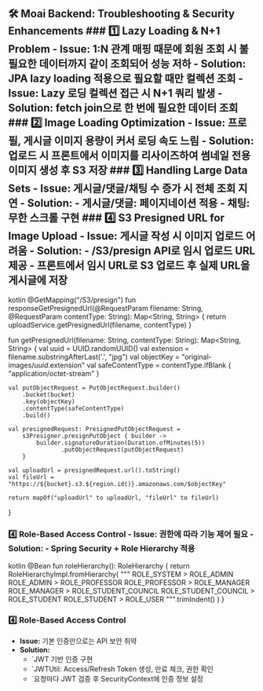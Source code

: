 ## 🛠 Moai Backend: Troubleshooting & Security Enhancements ### 1️⃣ Lazy Loading & N+1 Problem - **Issue:** 1:N 관계 매핑 때문에 회원 조회 시 불필요한 데이터까지 같이 조회되어 성능 저하 - **Solution:** JPA lazy loading 적용으로 필요할 때만 컬렉션 조회 - **Issue:** Lazy 로딩 컬렉션 접근 시 N+1 쿼리 발생 - **Solution:** fetch join으로 한 번에 필요한 데이터 조회 ### 2️⃣ Image Loading Optimization - **Issue:** 프로필, 게시글 이미지 용량이 커서 로딩 속도 느림 - **Solution:** 업로드 시 프론트에서 이미지를 리사이즈하여 **썸네일 전용 이미지** 생성 후 S3 저장 ### 3️⃣ Handling Large Data Sets - **Issue:** 게시글/댓글/채팅 수 증가 시 전체 조회 지연 - **Solution:** - 게시글/댓글: **페이지네이션** 적용 - 채팅: **무한 스크롤** 구현 ### 4️⃣ S3 Presigned URL for Image Upload - **Issue:** 게시글 작성 시 이미지 업로드 어려움 - **Solution:** - /S3/presign API로 임시 업로드 URL 제공 - 프론트에서 임시 URL로 S3 업로드 후 실제 URL을 게시글에 저장
kotlin
@GetMapping("/S3/presign")
fun responseGetPresignedUrl(@RequestParam filename: String,
                            @RequestParam contentType: String): Map<String, String> {
    return uploadService.getPresignedUrl(filename, contentType)
}

fun getPresignedUrl(filename: String, contentType: String): Map<String, String> {
    val uuid = UUID.randomUUID()
    val extension = filename.substringAfterLast('.', "jpg")
    val objectKey = "original-images/$uuid.$extension"
    val safeContentType = contentType.ifBlank { "application/octet-stream" }

    val putObjectRequest = PutObjectRequest.builder()
        .bucket(bucket)
        .key(objectKey)
        .contentType(safeContentType)
        .build()

    val presignedRequest: PresignedPutObjectRequest =
        s3Presigner.presignPutObject { builder ->
            builder.signatureDuration(Duration.ofMinutes(5))
                   .putObjectRequest(putObjectRequest)
        }

    val uploadUrl = presignedRequest.url().toString()
    val fileUrl = "https://${bucket}.s3.${region.id()}.amazonaws.com/$objectKey"

    return mapOf("uploadUrl" to uploadUrl, "fileUrl" to fileUrl)
}
### 4️⃣ Role-Based Access Control - **Issue:** 권한에 따라 기능 제어 필요 - **Solution:** - Spring Security + Role Hierarchy 적용
kotlin
@Bean
fun roleHierarchy(): RoleHierarchy {
    return RoleHierarchyImpl.fromHierarchy(
        """
        ROLE_SYSTEM > ROLE_ADMIN
        ROLE_ADMIN > ROLE_PROFESSOR
        ROLE_PROFESSOR > ROLE_MANAGER
        ROLE_MANAGER > ROLE_STUDENT_COUNCIL
        ROLE_STUDENT_COUNCIL > ROLE_STUDENT
        ROLE_STUDENT > ROLE_USER
        """.trimIndent()
    )
}

### 4️⃣ Role-Based Access Control
- **Issue:** 기본 인증만으로는 API 보안 취약  
- **Solution:**  
  - `JWT 기반 인증 구현
  - `JWTUtil: Access/Refresh Token 생성, 만료 체크, 권한 확인
  - `요청마다 JWT 검증 후 SecurityContext에 인증 정보 설정
